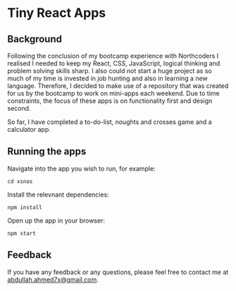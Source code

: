 # Tiny React Apps

## Background

Following the conclusion of my bootcamp experience with Northcoders I realised I needed to keep my React, CSS, JavaScript, logical thinking and problem solving skills sharp. I also could not start a huge project as so much of my time is invested in job hunting and also in learning a new language. Therefore, I decided to make use of a repository that was created for us by the bootcamp to work on mini-apps each weekend. Due to time constraints, the focus of these apps is on functionality first and design second.

So far, I have completed a to-do-list, noughts and crosses game and a calculator app.

## Running the apps

Navigate into the app you wish to run, for example:

```
cd xsnos
```

Install the relevnant dependencies:

```
npm install
```

Open up the app in your browser:

```
npm start
```

## Feedback

If you have any feedback or any questions, please feel free to contact me at [abdullah.ahmed7x@gmail.com](mailto:abdullah.ahmed7x@gmail.com).
